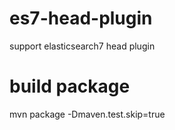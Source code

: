 # es7-head-plugin
support elasticsearch7 head plugin

# build package
mvn package -Dmaven.test.skip=true

